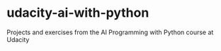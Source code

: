 # udacity-ai-with-python
Projects and exercises from the AI Programming with Python course at Udacity
